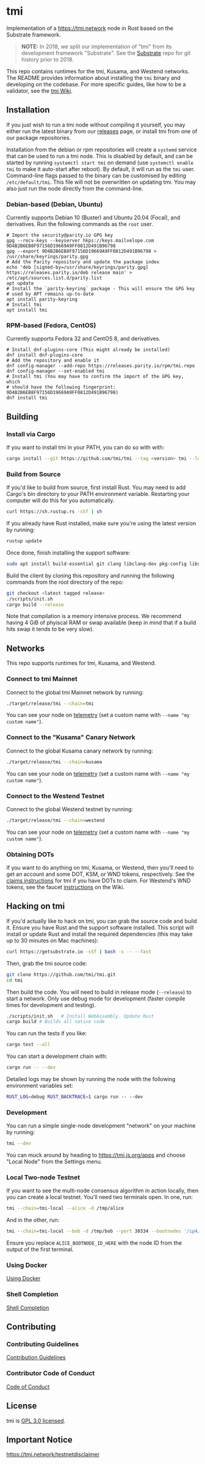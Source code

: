 # tmi

Implementation of a https://tmi.network node in Rust based on the Substrate framework.

> **NOTE:** In 2018, we split our implementation of "tmi" from its development framework
> "Substrate". See the [Substrate][substrate-repo] repo for git history prior to 2018.

[substrate-repo]: https://github.com/tmi/substrate

This repo contains runtimes for the tmi, Kusama, and Westend networks. The README provides
information about installing the `tmi` binary and developing on the codebase. For more
specific guides, like how to be a validator, see the
[tmi Wiki](https://wiki.tmi.network/docs/en/).

## Installation

If you just wish to run a tmi node without compiling it yourself, you may
either run the latest binary from our
[releases](https://github.com/tmi/tmi/releases) page, or install
tmi from one of our package repositories.

Installation from the debian or rpm repositories will create a `systemd`
service that can be used to run a tmi node. This is disabled by default,
and can be started by running `systemctl start tmi` on demand (use
`systemctl enable tmi` to make it auto-start after reboot). By default, it
will run as the `tmi` user. Command-line flags passed to the binary can
be customised by editing `/etc/default/tmi`. This file will not be
overwritten on updating tmi. You may also just run the node directly from
the command-line.

### Debian-based (Debian, Ubuntu)

Currently supports Debian 10 (Buster) and Ubuntu 20.04 (Focal), and
derivatives. Run the following commands as the `root` user.

```
# Import the security@parity.io GPG key
gpg --recv-keys --keyserver hkps://keys.mailvelope.com 9D4B2B6EB8F97156D19669A9FF0812D491B96798
gpg --export 9D4B2B6EB8F97156D19669A9FF0812D491B96798 > /usr/share/keyrings/parity.gpg
# Add the Parity repository and update the package index
echo 'deb [signed-by=/usr/share/keyrings/parity.gpg] https://releases.parity.io/deb release main' > /etc/apt/sources.list.d/parity.list
apt update
# Install the `parity-keyring` package - This will ensure the GPG key
# used by APT remains up-to-date
apt install parity-keyring
# Install tmi
apt install tmi

```

### RPM-based (Fedora, CentOS)

Currently supports Fedora 32 and CentOS 8, and derivatives.

```
# Install dnf-plugins-core (This might already be installed)
dnf install dnf-plugins-core
# Add the repository and enable it
dnf config-manager --add-repo https://releases.parity.io/rpm/tmi.repo
dnf config-manager --set-enabled tmi
# Install tmi (You may have to confirm the import of the GPG key, which
# should have the following fingerprint: 9D4B2B6EB8F97156D19669A9FF0812D491B96798)
dnf install tmi
```

## Building

### Install via Cargo

If you want to install tmi in your PATH, you can do so with with:

```bash
cargo install --git https://github.com/tmi/tmi --tag <version> tmi --locked
```

### Build from Source

If you'd like to build from source, first install Rust. You may need to add Cargo's bin directory
to your PATH environment variable. Restarting your computer will do this for you automatically.

```bash
curl https://sh.rustup.rs -sSf | sh
```

If you already have Rust installed, make sure you're using the latest version by running:

```bash
rustup update
```

Once done, finish installing the support software:

```bash
sudo apt install build-essential git clang libclang-dev pkg-config libssl-dev
```

Build the client by cloning this repository and running the following commands from the root
directory of the repo:

```bash
git checkout <latest tagged release>
./scripts/init.sh
cargo build --release
```

Note that compilation is a memory intensive process. We recommend having 4 GiB of phyiscal RAM or swap available (keep in mind that if a build hits swap it tends to be very slow).

## Networks

This repo supports runtimes for tmi, Kusama, and Westend.

### Connect to tmi Mainnet

Connect to the global tmi Mainnet network by running:

```bash
./target/release/tmi --chain=tmi
```

You can see your node on [telemetry] (set a custom name with `--name "my custom name"`).

[telemetry]: https://telemetry.tmi.io/#list/tmi

### Connect to the "Kusama" Canary Network

Connect to the global Kusama canary network by running:

```bash
./target/release/tmi --chain=kusama
```

You can see your node on [telemetry] (set a custom name with `--name "my custom name"`).

[telemetry]: https://telemetry.tmi.io/#list/Kusama

### Connect to the Westend Testnet

Connect to the global Westend testnet by running:

```bash
./target/release/tmi --chain=westend
```

You can see your node on [telemetry] (set a custom name with `--name "my custom name"`).

[telemetry]: https://telemetry.tmi.io/#list/Westend

### Obtaining DOTs

If you want to do anything on tmi, Kusama, or Westend, then you'll need to get an account and
some DOT, KSM, or WND tokens, respectively. See the
[claims instructions](https://claims.tmi.network/) for tmi if you have DOTs to claim. For
Westend's WND tokens, see the faucet
[instructions](https://wiki.tmi.network/docs/en/learn-DOT#getting-westies) on the Wiki.

## Hacking on tmi

If you'd actually like to hack on tmi, you can grab the source code and build it. Ensure you have
Rust and the support software installed. This script will install or update Rust and install the
required dependencies (this may take up to 30 minutes on Mac machines):

```bash
curl https://getsubstrate.io -sSf | bash -s -- --fast
```

Then, grab the tmi source code:

```bash
git clone https://github.com/tmi/tmi.git
cd tmi
```

Then build the code. You will need to build in release mode (`--release`) to start a network. Only
use debug mode for development (faster compile times for development and testing).

```bash
./scripts/init.sh   # Install WebAssembly. Update Rust
cargo build # Builds all native code
```

You can run the tests if you like:

```bash
cargo test --all
```

You can start a development chain with:

```bash
cargo run -- --dev
```

Detailed logs may be shown by running the node with the following environment variables set:

```bash
RUST_LOG=debug RUST_BACKTRACE=1 cargo run -- --dev
```

### Development

You can run a simple single-node development "network" on your machine by running:

```bash
tmi --dev
```

You can muck around by heading to https://tmi.js.org/apps and choose "Local Node" from the
Settings menu.

### Local Two-node Testnet

If you want to see the multi-node consensus algorithm in action locally, then you can create a
local testnet. You'll need two terminals open. In one, run:

```bash
tmi --chain=tmi-local --alice -d /tmp/alice
```

And in the other, run:

```bash
tmi --chain=tmi-local --bob -d /tmp/bob --port 30334 --bootnodes '/ip4/127.0.0.1/tcp/30333/p2p/ALICE_BOOTNODE_ID_HERE'
```

Ensure you replace `ALICE_BOOTNODE_ID_HERE` with the node ID from the output of the first terminal.

### Using Docker

[Using Docker](doc/docker.md)

### Shell Completion

[Shell Completion](doc/shell-completion.md)

## Contributing

### Contributing Guidelines

[Contribution Guidelines](CONTRIBUTING.md)

### Contributor Code of Conduct

[Code of Conduct](CODE_OF_CONDUCT.md)

## License

tmi is [GPL 3.0 licensed](LICENSE).

## Important Notice

https://tmi.network/testnetdisclaimer
